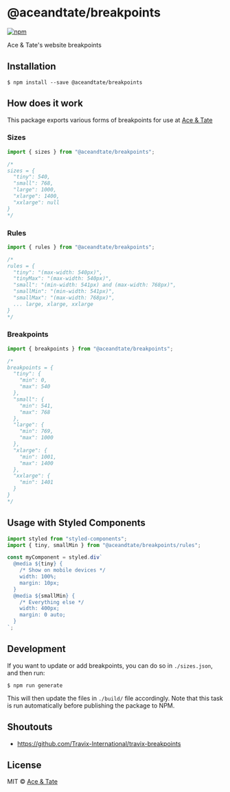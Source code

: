 # @aceandtate/breakpoints

[![npm](https://img.shields.io/npm/v/@aceandtate/breakpoints.svg)](https://www.npmjs.com/package/@aceandtate/breakpoints)

Ace & Tate's website breakpoints

## Installation

```
$ npm install --save @aceandtate/breakpoints
```

## How does it work

This package exports various forms of breakpoints for use at [Ace &amp; Tate](https://www.aceandtate.com)

### Sizes

```js
import { sizes } from "@aceandtate/breakpoints";

/*
sizes = {
  "tiny": 540,
  "small": 768,
  "large": 1000,
  "xlarge": 1400,
  "xxlarge": null
}
*/
```

### Rules

```js
import { rules } from "@aceandtate/breakpoints";

/*
rules = {
  "tiny": "(max-width: 540px)",
  "tinyMax": "(max-width: 540px)",
  "small": "(min-width: 541px) and (max-width: 768px)",
  "smallMin": "(min-width: 541px)",
  "smallMax": "(max-width: 768px)",
  ... large, xlarge, xxlarge
}
*/
```

### Breakpoints

```js
import { breakpoints } from "@aceandtate/breakpoints";

/*
breakpoints = {
  "tiny": {
    "min": 0,
    "max": 540
  },
  "small": {
    "min": 541,
    "max": 768
  },
  "large": {
    "min": 769,
    "max": 1000
  },
  "xlarge": {
    "min": 1001,
    "max": 1400
  },
  "xxlarge": {
    "min": 1401
  }
}
*/
```

## Usage with Styled Components

```js
import styled from "styled-components";
import { tiny, smallMin } from "@aceandtate/breakpoints/rules";

const myComponent = styled.div`
  @media ${tiny} {
    /* Show on mobile devices */
    width: 100%;
    margin: 10px;
  }
  @media ${smallMin} {
    /* Everything else */
    width: 400px;
    margin: 0 auto;
  }
`;
```

## Development

If you want to update or add breakpoints, you can do so in `./sizes.json`, and then run:

```
$ npm run generate
```

This will then update the files in `./build/` file accordingly. Note that this task is run automatically before publishing the package to NPM.

## Shoutouts

* https://github.com/Travix-International/travix-breakpoints

## License

MIT © [Ace & Tate](https://www.aceandtate.com)
